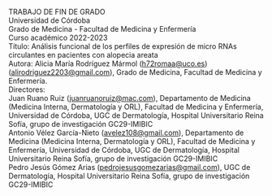 TRABAJO DE FIN DE GRADO  
Universidad de Córdoba  
Grado de Medicina - Facultad de Medicina y Enfermería  
Curso académico 2022-2023    
Título: Análisis funcional de los perfiles de expresión de micro RNAs circulantes en pacientes con alopecia areata     
Autora: Alicia María Rodríguez Mármol (h72romaa@uco.es) (alirodriguez2203@gmail.com), Grado de Medicina, Facultad de Medicina y Enfermería.  
Directores:  
Juan Ruano Ruiz (juanruanoruiz@mac.com), Departamento de Medicina (Medicina Interna, Dermatología y ORL), Facultad de Medicina y Enfermería, Universidad de Córdoba, UGC de Dermatología, Hospital Universitario Reina Sofía, grupo de investigación GC29-IMIBIC     
Antonio Vélez García-Nieto (avelez108@gmail.com), Departamento de Medicina (Medicina Interna, Dermatología y ORL), Facultad de Medicina y Enfermería, Universidad de Córdoba, UGC de Dermatología, Hospital Universitario Reina Sofía, grupo de investigación GC29-IMIBIC     
Pedro Jesús Gómez Arias (pedrojesusgomezarias@gmail.com), UGC de Dermatología, Hospital Universitario Reina Sofía, grupo de investigación GC29-IMIBIC      
